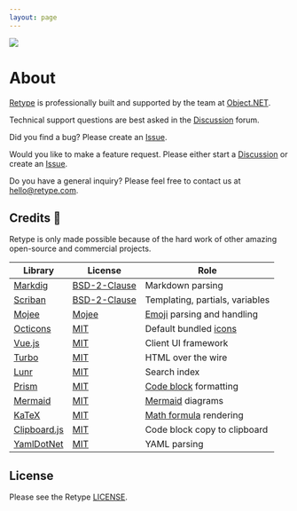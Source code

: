 ```yaml
---
layout: page
---
```

![](/static/headers/header-17.png)

# About

[Retype](https://retype.com/) is professionally built and supported by the team at [Object.NET](https://object.net).

Technical support questions are best asked in the [Discussion](https://github.com/retypeapp/retype/discussions) forum.

Did you find a bug? Please create an [Issue](https://github.com/retypeapp/retype/issues).

Would you like to make a feature request. Please either start a [Discussion](https://github.com/retypeapp/retype/discussions) or create an [Issue](https://github.com/retypeapp/retype/issues).

Do you have a general inquiry? Please feel free to contact us at [hello@retype.com](mailto:hello@retype.com).

## Credits :clap:

Retype is only made possible because of the hard work of other amazing open-source and commercial projects.

| Library                                                  | License                                                                    | Role                                                                   |
| -------------------------------------------------------- | -------------------------------------------------------------------------- | ---------------------------------------------------------------------- |
| [Markdig](https://github.com/xoofx/markdig)              | [BSD-2-Clause](https://github.com/xoofx/markdig/blob/master/license.txt)   | Markdown parsing                                                       |
| [Scriban](https://github.com/scriban/scriban)            | [BSD-2-Clause](https://github.com/scriban/scriban/blob/master/license.txt) | Templating, partials, variables                                        |
| [Mojee](https://mojee.io)                                | [Mojee](https://docs.mojee.io/license/)                                    | [Emoji](/ink%20Smart%20Contract/emoji.md) parsing and handling                     |
| [Octicons](https://primer.github.io/octicons/)           | [MIT](https://github.com/primer/octicons/blob/main/LICENSE)                | Default bundled [icons](/ink%20Smart%20Contract/icon.md)                           |
| [Vue.js](https://vuejs.org/)                             | [MIT](https://github.com/vuejs/vue/blob/dev/LICENSE)                       | Client UI framework                                                    |
| [Turbo](https://turbo.hotwired.dev/)                     | [MIT](https://github.com/hotwired/turbo/blob/main/MIT-LICENSE)             | HTML over the wire                                                     |
| [Lunr](https://lunrjs.com/)                              | [MIT](https://github.com/olivernn/lunr.js/blob/master/LICENSE)             | Search index                                                           |
| [Prism](https://prismjs.com/)                            | [MIT](https://github.com/PrismJS/prism/blob/master/LICENSE)                | [Code block](/ink%20Smart%20Contract/code-block.md#syntax-highlighting) formatting |
| [Mermaid](https://mermaid-js.github.io/mermaid/)         | [MIT](https://github.com/mermaid-js/mermaid/blob/develop/LICENSE)          | [Mermaid](/ink%20Smart%20Contract/mermaid.md) diagrams                             |
| [KaTeX](https://github.com/KaTeX/KaTeX)                  | [MIT](https://github.com/KaTeX/KaTeX/blob/master/LICENSE)                  | [Math formula](/ink%20Smart%20Contract/math-formulas.md) rendering                 |
| [Clipboard.js](https://clipboardjs.com)                  | [MIT](https://clipboardjs.com/)                                            | Code block copy to clipboard                                           |
| [YamlDotNet](https://github.com/aaubry/YamlDotNet)       | [MIT](https://github.com/aaubry/YamlDotNet/blob/master/LICENSE.txt)        | YAML parsing                                                           |

## License

Please see the Retype [LICENSE](LICENSE.md).
